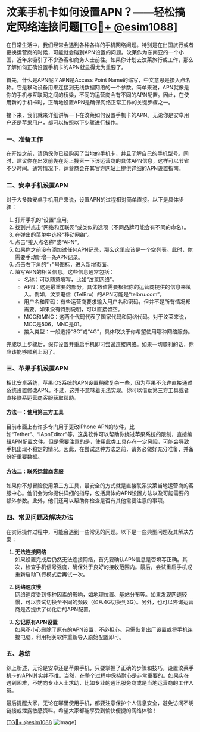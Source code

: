 # 汶莱手机卡如何设置APN？——轻松搞定网络连接问题[[TG💪+ @esim1088](https://t.me/s/esim1088)]

在日常生活中，我们经常会遇到各种各样的手机网络问题。特别是在出国旅行或者更换运营商的时候，可能就会碰到APN设置的问题。汶莱作为东南亚的一个小国，近年来吸引了不少游客和商务人士前往。如果你计划去汶莱旅行或工作，那么了解如何正确设置手机卡的APN就显得尤为重要了。

首先，什么是APN呢？APN是Access Point Name的缩写，中文意思是接入点名称。它是移动设备用来连接到无线数据网络的一个参数。简单来说，APN就像是你的手机与互联网之间的桥梁，不同的运营商会有不同的APN配置。因此，在使用新的手机卡时，正确地设置APN是确保网络正常工作的关键步骤之一。

接下来，我们就来详细讲解一下在汶莱如何设置手机卡的APN。无论你是安卓用户还是苹果用户，都可以按照以下步骤进行操作。

### **一、准备工作**

在开始之前，请确保你已经购买了当地的手机卡，并且了解自己的手机型号。同时，建议你在出发前先在网上搜索一下该运营商的具体APN信息，这样可以节省不少时间。通常情况下，运营商会在其官方网站上提供详细的APN设置指南。

### **二、安卓手机设置APN**

对于大多数安卓手机用户来说，设置APN的过程相对简单直接。以下是具体步骤：

1. 打开手机的“设置”应用。
2. 找到并点击“网络和互联网”或类似的选项（不同品牌可能会有不同的命名）。
3. 在弹出的菜单中选择“移动网络”。
4. 点击“接入点名称”或“APN”。
5. 如果你之前没有添加过任何APN记录，那么这里应该是一个空列表。此时，你需要手动新增一条APN记录。
6. 点击右下角的“+”号图标，进入新增页面。
7. 填写APN的相关信息。这些信息通常包括：
   - 名称：可以随意填写，比如“汶莱网络”。
   - APN：这是最重要的部分，具体数值需要根据你的运营商提供的信息来填入。例如，汶莱电信（TelBru）的APN可能是“telbru.com”。
   - 用户名和密码：有些运营商要求输入用户名和密码，但并不是所有情况都需要。如果没有特别说明，可以直接留空。
   - MCC和MNC：这两个代码代表了国家代码和网络代码。对于汶莱来说，MCC是506，MNC是01。
   - 接入类型：一般选择“3G”或“4G”，具体取决于你希望使用哪种网络服务。

完成以上步骤后，保存设置并重启手机即可尝试连接网络。如果一切顺利的话，你应该能够顺利上网了。

### **三、苹果手机设置APN**

相比安卓系统，苹果iOS系统的APN设置稍微复杂一些，因为苹果不允许直接通过系统设置修改APN。不过，这并不意味着无法实现。你可以借助第三方工具或者直接联系运营商客服获取帮助。

#### 方法一：使用第三方工具

目前市面上有许多专门用于更改iPhone APN的软件，比如“Tether”、“iApnEditor”等。这类软件可以帮助你绕过苹果系统的限制，直接编辑APN配置文件。但是需要注意的是，使用此类工具存在一定风险，可能会导致手机出现不稳定的情况。因此，在尝试这种方法之前，请务必做好充分准备，并备份好重要数据。

#### 方法二：联系运营商客服

如果你不想冒险使用第三方工具，最安全的方式就是直接联系汶莱当地运营商的客服中心。他们会为你提供详细的指导，包括具体的APN设置方法以及可能需要的额外参数。此外，他们还可以帮助你检查是否有其他需要注意的事项。

### **四、常见问题及解决办法**

在实际操作过程中，可能会遇到一些常见的问题。以下是一些典型问题及其解决方案：

1. **无法连接网络**  
   如果设置完成后仍然无法连接网络，首先要确认APN信息是否填写正确。其次，检查手机信号强度，确保处于良好的接收范围内。最后，尝试重启手机或重新启动飞行模式后再试一次。

2. **网络速度慢**  
   网络速度受到多种因素的影响，如地理位置、基站分布等。如果发现网速较慢，可以尝试切换至不同的频段（如从4G切换到3G）。另外，也可以咨询运营商是否提供了优化后的APN配置。

3. **忘记原有APN设置**  
   如果不小心删除了原有的APN设置，不必担心。只需恢复出厂设置或将手机连接电脑，利用相关软件重新导入原始配置即可。

### **五、总结**

综上所述，无论是安卓还是苹果手机，只要掌握了正确的步骤和技巧，设置汶莱手机卡的APN其实并不难。当然，在整个过程中保持耐心是非常重要的。如果实在遇到困难，不妨向专业人士求助，比如专业的通讯服务商或是当地运营商的工作人员。

最后提醒大家，无论在哪里使用手机，都要注意保护个人信息安全，避免访问不明链接或泄露敏感资料。希望大家都能享受到愉快便捷的网络体验！

[[TG💪+ @esim1088](https://t.me/s/esim1088) ![Image](https://i.postimg.cc/4NQfJmqS/Snipaste-2025-05-13-00-14-12.png)]